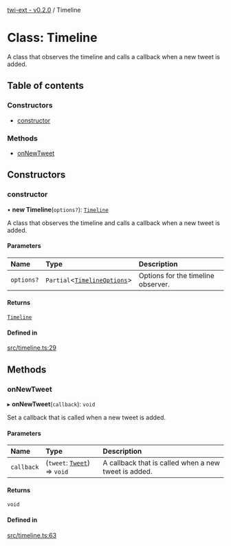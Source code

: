 [twi-ext - v0.2.0](../README.md) / Timeline

# Class: Timeline

A class that observes the timeline and calls a callback when a new tweet is added.

## Table of contents

### Constructors

- [constructor](Timeline.md#constructor)

### Methods

- [onNewTweet](Timeline.md#onnewtweet)

## Constructors

### constructor

• **new Timeline**(`options?`): [`Timeline`](Timeline.md)

A class that observes the timeline and calls a callback when a new tweet is added.

#### Parameters

| Name | Type | Description |
| :------ | :------ | :------ |
| `options?` | `Partial`\<[`TimelineOptions`](../interfaces/TimelineOptions.md)\> | Options for the timeline observer. |

#### Returns

[`Timeline`](Timeline.md)

#### Defined in

[src/timeline.ts:29](https://github.com/Robot-Inventor/twi-ext/blob/4b3d0146f22c3d7721c389c8ed678ae408d12cdd/src/timeline.ts#L29)

## Methods

### onNewTweet

▸ **onNewTweet**(`callback`): `void`

Set a callback that is called when a new tweet is added.

#### Parameters

| Name | Type | Description |
| :------ | :------ | :------ |
| `callback` | (`tweet`: [`Tweet`](../interfaces/Tweet.md)) => `void` | A callback that is called when a new tweet is added. |

#### Returns

`void`

#### Defined in

[src/timeline.ts:63](https://github.com/Robot-Inventor/twi-ext/blob/4b3d0146f22c3d7721c389c8ed678ae408d12cdd/src/timeline.ts#L63)
